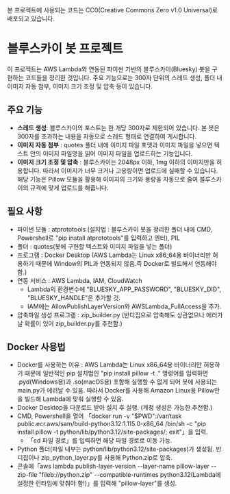 본 프로젝트에 사용되는 코드는 CC0(Creative Commons Zero v1.0 Universal)로 배포되고 있습니다. 

# 블루스카이 봇 프로젝트
이 프로젝트는 AWS Lambda와 연동된 파이썬 기반의 블루스카이(Bluesky) 봇을 구현하는 코드들을 정리한 것입니다. 주요 기능으로는 300자 단위의 스레드 생성, 폴더 내 이미지 자동 첨부, 이미지 크기 조정 및 압축 등이 있습니다.

## 주요 기능
- **스레드 생성**: 블루스카이의 포스트는 한 개당 300자로 제한되어 있습니다. 본 봇은 300자를 초과하는 내용을 자동으로 스레드 형태로 연결하여 게시합니다.
- **이미지 자동 첨부** : quotes 폴더 내에 이미지 파일 포맷과 이미지 파일을 넣으면 텍스트 안의 이미지 파일명을 읽어 이미지 파일을 업로드하는 기능입니다. 
- **이미지 크기 조정 및 압축** : 블루스카이는 2048px 이하, 1mg 이하의 이미지만을 허용합니다. 따라서 이미지가 너무 크거나 고용량이면 업로드에 실패할 수 있습니다. 해당 기능은 Pillow 모듈을 활용해 이미지의 크기와 용량을 자동으로 줄여 블루스카이의 규격에 맞게 업로드를 해줍니다. 

## 필요 사항
 * 파이썬 모듈 : atprototools (설치법 : 블루스카이 봇을 정리한 폴더 내에 CMD, Powershell로 "pip install atprototools"를 입력하고 엔터), PIL
 * 폴더 : quotes(봇에 구현할 텍스트와 이미지 파일을 넣는 폴더)
 * 프로그램 : Docker Desktop (AWS Lambda는 Linux x86_64용 바이너리만 허용하기 때문에 Window의 PIL과 연동되지 않음.즉 Docker로 빌드해서 연동해야 함.)
 * 연동 서비스 : AWS Lambda, IAM, CloudWatch
   - Lambda의 환경변수에 "BLUESKY_APP_PASSWORD", "BLUESKY_DID", "BLUESKY_HANDLE"은 추가할 것.
   - IAM에는 AllowPublishLayerVersion와 AWSLambda_FullAccess을 추가. 
 * 압축파일 생성 프로그램 : zip_builder.py (반디집으로 압축해도 상관없으나 에러가 날 확률이 있어 zip_builder.py를 추천함.)

## Docker 사용법
 * Docker를 사용하는 이유 : AWS Lambda는 Linux x86_64용 바이너리만 허용하기 때문에 일반적인 pip 설치법인 "pip install pillow -t ." 명령어를 입력하면 .pyd(Windows용)과 .so(macOS용) 포함해 실행할 수 없게 되어 봇에 사용되는 main.py가 에러날 수 있음. 따라서 Docker를 사용해 Amazon Linux용 Pillow만을 빌드해 Lambda에 맞춰 실행할 수 있음.
 * Docker Desktop을 다운로드 받아 설치 후 실행. (계정 생성은 가능한 추천함.)
 * CMD, Powershell을 열어 「docker run -v "$PWD":/var/task public.ecr.aws/sam/build-python3.12:1.115.0-x86_64 /bin/sh -c "pip install pillow -t python/lib/python3.12/site-packages/; exit"」을 입력.
   - 「cd 파일 경로」를 입력하면 해당 파일 경로로 이동 가능.
 * Python 폴더(파일 내부는 python/lib/python3.12/site-packages)가 생성됨. 반디집이나 zip_python_layer.py를 사용해 Python.zip로 압축.
 * 콘솔에「aws lambda publish-layer-version --layer-name pillow-layer --zip-file "fileb://python.zip" --compatible-runtimes python3.12(Lambda에 설정한 런타임에 맞춰야 함!)」를 입력해 "pillow-layer"를 생성.


